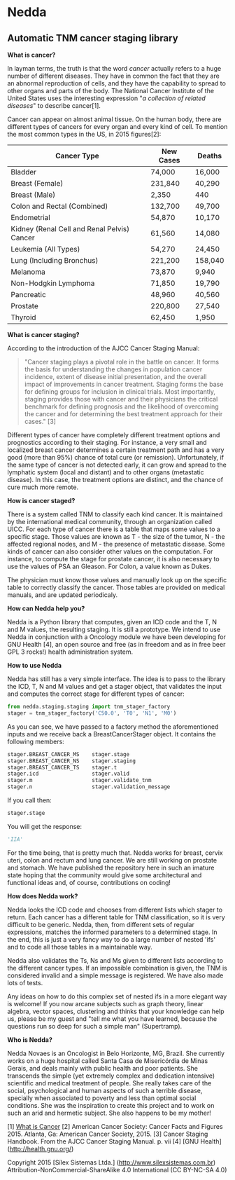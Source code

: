 # Nedda
## Automatic TNM cancer staging library

**What is cancer?**

In layman terms, the truth is that the word *cancer* actually refers to a huge number
of different diseases. They have in common the fact that they are an abnormal 
reproduction of cells, and they have the capability to spread to other organs and parts 
of the body. The National Cancer Institute of the United States uses the interesting
expression "*a collection of related diseases*" to describe cancer[1].
  
Cancer can appear on almost animal tissue. On the human body, there are different
types of cancers for every organ and every kind of cell. To mention the most common
types in the US, in 2015 figures[2]:

|Cancer Type                                 | New Cases | Deaths  |
|--------------------------------------------|-----------|---------|
|Bladder                                     |	74,000   |  16,000 |
|Breast (Female)	                         | 231,840   |  40,290 |
|Breast (Male)       	                     |   2,350   |     440 |
|Colon and Rectal (Combined)	             | 132,700   |  49,700 |
|Endometrial	                             |  54,870   |  10,170 |
|Kidney (Renal Cell and Renal Pelvis) Cancer |	61,560   |  14,080 |
|Leukemia (All Types)	                     |  54,270   |  24,450 |
|Lung (Including Bronchus)	                 | 221,200   | 158,040 |
|Melanoma	                                 |  73,870   |   9,940 |
|Non-Hodgkin Lymphoma	                     |  71,850   |  19,790 |
|Pancreatic	                                 |  48,960   |  40,560 |
|Prostate	                                 | 220,800   |  27,540 |
|Thyroid	                                 |  62,450   |   1,950 |

**What is cancer staging?**

According to the introduction of the AJCC Cancer Staging Manual:

> "Cancer staging plays a pivotal role in the battle on cancer. It forms the basis for
> understanding the changes in population cancer incidence, extent of disease initial
> presentation, and the overall impact of improvements in cancer treatment. Staging
> forms the base for defining groups for inclusion in clinical trials. Most importantly,
> staging provides those with cancer and their physicians the critical benchmark for
> defining prognosis and the likelihood of overcoming the cancer and for determining
> the best treatment approach for their cases." [3]

Different types of cancer have completely different treatment options and prognostics
according to their staging. For instance, a very small and localized breast cancer
determines a certain treatment path and has a very good (more than 95%) chance of
total cure (or remission). Unfortunately, if the same type of cancer is not detected
early, it can grow and spread to the lymphatic system (local and distant) and to
other organs (metastatic disease). In this case, the treatment options are distinct,
and the chance of cure much more remote.

**How is cancer staged?**

There is a system called TNM to classify each kind cancer. It is maintained by the
international medical community, through an organization called UICC. For each type
of cancer there is a table that maps some values to a specific stage. Those values are
known as T - the size of the tumor, N - the affected regional nodes, and M - the presence
of metastatic disease. Some kinds of cancer can also consider other values on the computation. For
instance, to compute the stage for prostate cancer, it is also necessary to use the values of
PSA an Gleason. For Colon, a value known as Dukes.

The physician must know those values and manually look up on the specific table to correctly 
classify the cancer. Those tables are provided on medical manuals, and are updated periodicaly.

**How can Nedda help you?**

Nedda is a Python library that computes, given an ICD code and the T, N and M values, the resulting
staging. It is still a prototype. We intend to use Nedda in conjunction with a Oncology module we
have been developing for GNU Health [4], an open source and free (as in freedom and as in free beer
GPL 3 rocks!) health administration system.

**How to use Nedda**

Nedda has still has a very simple interface. The idea is to pass to the library the ICD, T, N and M values
and get a stager object, that validates the input and computes the correct stage for different types of cancer:
```python
from nedda.staging.staging import tnm_stager_factory
stager = tnm_stager_factory('C50.0', 'T0', 'N1', 'M0')
```

As you can see, we have passed to a factory method the aforementioned inputs and we receive back a BreastCancerStager
object. It contains the following members:

```python
stager.BREAST_CANCER_MS    stager.stage
stager.BREAST_CANCER_NS    stager.staging
stager.BREAST_CANCER_TS    stager.t
stager.icd                 stager.valid
stager.m                   stager.validate_tnm
stager.n                   stager.validation_message
```

If you call then:
```python
stager.stage
```

You will get the response:
```python
'IIA'
```

For the time being, that is pretty much that. Nedda works for breast, cervix uteri, colon and rectum 
and lung cancer. We are still working on prostate and stomach. We have published the repository here in 
such an imature state hoping that the community would give some architectural and functional ideas and, 
of course, contributions on coding!

**How does Nedda work?**

Nedda looks the ICD code and chooses from different lists which stager to return. Each cancer has a different 
table for TNM classification, so it is very difficult to be generic. Nedda, then, from different sets of 
regular expressions, matches the informed parameters to a determined stage. In the end, this is just a very 
fancy way to do a large number of nested 'ifs' and to code all those tables in a maintainable way.

Nedda also validates the Ts, Ns and Ms given to different lists according to the different cancer types. If an 
impossible combination is given, the TNM is considered invalid and a simple message is registered. We have
also made lots of tests.

Any ideas on how to do this complex set of nested ifs in a more elegant way is welcome! If you now arcane 
subjects such as graph theory, linear algebra, vector spaces, clustering and thinks that your knowledge can 
help us, please be my guest and "tell me what you have learned, because the questions run so deep for such 
a simple man" (Supertramp).
 
**Who is Nedda?**

Nedda Novaes is an Oncologist in Belo Horizonte, MG, Brazil. She currently works on a huge hospital 
called Santa Casa de Misericórdia de Minas Gerais, and deals mainly with public health and poor patients. 
She transcends the simple (yet extremely complex and dedication intensive) scientific and medical 
treatment of people. She really takes care of the social, psychological and human aspects of such a 
terrible disease, specially when associated to poverty and less than optimal social conditions. 
She was the inspiration to create this project and to work on such an arid and hermetic subject.
She also happens to be my mother!


[1] [What is Cancer](http://www.cancer.gov/about-cancer/what-is-cancer)
[2] American Cancer Society: Cancer Facts and Figures 2015. Atlanta, Ga: American Cancer Society, 2015. 
[3] Cancer Staging Handbook. From the AJCC Cancer Staging Manual. p. vii
[4] [GNU Health] (http://health.gnu.org/)

Copyright 2015 [Sílex Sistemas Ltda.] (http://www.silexsistemas.com.br)
Attribution-NonCommercial-ShareAlike 4.0 International (CC BY-NC-SA 4.0)



